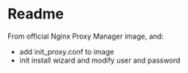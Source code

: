 # Readme

From official Nginx Proxy Manager image, and: 

- add init_proxy.conf to image
- init install wizard and modify user and password